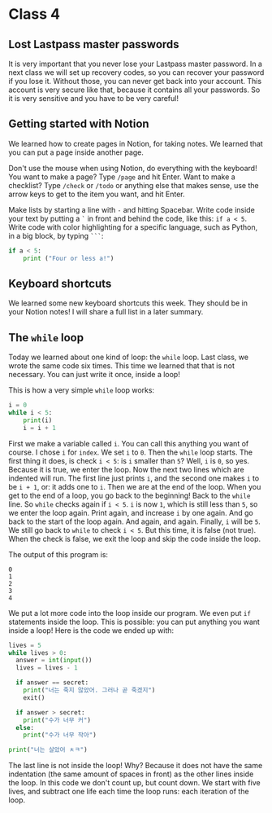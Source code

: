# Class 4

## Lost Lastpass master passwords

It is very important that you never lose your Lastpass master password. In a next class we will set up recovery codes, so you can recover your password if you lose it. Without those, you can never get back into your account. This account is very secure like that, because it contains all your passwords. So it is very sensitive and you have to be very careful!

## Getting started with Notion

We learned how to create pages in Notion, for taking notes. We learned that you can put a page inside another page.

Don't use the mouse when using Notion, do everything with the keyboard! You want to make a page? Type `/page` and hit Enter. Want to make a checklist? Type `/check` or `/todo` or anything else that makes sense, use the arrow keys to get to the item you want, and hit Enter.

Make lists by starting a line with `-` and hitting Spacebar.
Write code inside your text by putting a `` ` `` in front and behind the code, like this: `if a < 5`.
Write code with color highlighting for a specific language, such as Python, in a big block, by typing `` ``` ``:

```python
if a < 5:
    print ("Four or less a!")
```

## Keyboard shortcuts

We learned some new keyboard shortcuts this week. They should be in your Notion notes! I will share a full list in a later summary.

## The `while` loop

Today we learned about one kind of loop: the `while` loop. Last class, we wrote the same code six times. This time we learned that that is not necessary. You can just write it once, inside a loop!

This is how a very simple `while` loop works:

```python
i = 0
while i < 5:
    print(i)
    i = i + 1
```

First we make a variable called `i`. You can call this anything you want of course. I chose `i` for `index`. We set `i` to `0`.
Then the `while` loop starts. The first thing it does, is check `i < 5`: is `i` smaller than `5`? Well, `i` is `0`, so yes. Because it is true, we enter the loop. Now the next two lines which are indented will run.
The first line just prints `i`, and the second one makes `i` to be `i + 1`, or: it adds one to `i`. Then we are at the end of the loop. When you get to the end of a loop, you go back to the beginning! Back to the `while` line.
So `while` checks again if `i < 5`. `i` is now `1`, which is still less than `5`, so we enter the loop again. Print again, and increase `i` by one again. And go back to the start of the loop again. And again, and again.
Finally, `i` will be `5`. We still go back to `while` to check `i < 5`. But this time, it is false (not true). When the check is false, we exit the loop and skip the code inside the loop.

The output of this program is:

```
0
1
2
3
4
```

We put a lot more code into the loop inside our program. We even put `if` statements inside the loop. This is possible: you can put anything you want inside a loop! Here is the code we ended up with:

```python
lives = 5
while lives > 0:
  answer = int(input())
  lives = lives - 1

  if answer == secret:    
    print("너는 죽지 않았어. 그러나 곧 죽겠지")
    exit()

  if answer > secret:
    print("수가 너무 커") 
  else:
    print("수가 너무 작아")

print("너는 살았어 ㅊㅋ")
```

The last line is not inside the loop! Why? Because it does not have the same indentation (the same amount of spaces in front) as the other lines inside the loop.
In this code we don't count up, but count down. We start with five lives, and subtract one life each time the loop runs: each iteration of the loop.

